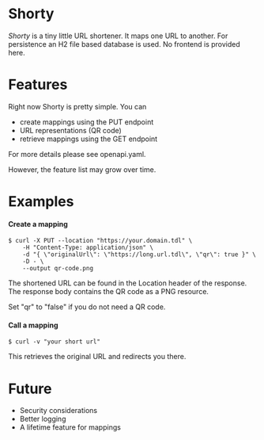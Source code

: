# Shorty

*Shorty* is a tiny little URL shortener. It maps one URL to another. For persistence an H2 file based database is used. No frontend is provided here. 

# Features
Right now Shorty is pretty simple. You can 
* create mappings using the PUT endpoint
* URL representations (QR code)
* retrieve mappings using the GET endpoint

For more details please see openapi.yaml.

However, the feature list may grow over time.

# Examples
#### Create a mapping
```
$ curl -X PUT --location "https://your.domain.tdl" \
    -H "Content-Type: application/json" \
    -d "{ \"originalUrl\": \"https://long.url.tdl\", \"qr\": true }" \
    -D - \
    --output qr-code.png
```
The shortened URL can be found in the Location header of the response. The response body contains the QR code as a PNG resource.

Set "qr" to "false" if you do not need a QR code.

#### Call a mapping
```
$ curl -v "your short url"
```
This retrieves the original URL and redirects you there.

# Future
* Security considerations
* Better logging
* A lifetime feature for mappings
